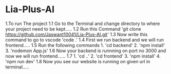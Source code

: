 # Lia-Plus-AI
1.To run The project
 1.1 Go to the Terminal and change directory to where your project need to be kept.....
 1.2 Run this Command 'git clone https://github.com/Jaswant10041/Lia-Plus-AI.git'
 1.3 Now write this command to go to vscode 'code .'
 1.4 First we run backend and we will run frontend.....
 1.5 Run the following commands 1. 'cd backend' 2. 'npm install' 3. 'nodemon App.js'
 1.6 Now your backend is runnning on port no 3000 and now we will run frontend......
 1.7 1. 'cd ..' 2. 'cd frontend' 3. 'npm install' 4. 'npm run dev'
 1.8 Now you see our website is running on given url in terminal.....
